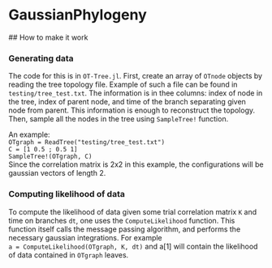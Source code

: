 # GaussianPhylogeny

## How to make it work  

### Generating data  


The code for this is in `OT-Tree.jl`. 
First, create an array of `OTnode` objects by reading the tree topology file. Example of such a file can be found in `testing/tree_test.txt`. The information is in thee columns: index of node in the tree, index of parent node, and time of the branch separating given node from parent. This information is enough to reconstruct the topology. 
Then, sample all the nodes in the tree using `SampleTree!` function. 

An example:  
`OTgraph = ReadTree("testing/tree_test.txt")`  
`C = [1 0.5 ; 0.5 1]`  
`SampleTree!(OTgraph, C)`  
Since the correlation matrix is 2x2 in this example, the configurations will be gaussian vectors of length 2. 

### Computing likelihood of data

To compute the likelihood of data given some trial correlation matrix `K` and time on branches `dt`, one uses the `ComputeLikelihood` function. This function itself calls the message passing algorithm, and performs the necessary gaussian integrations. 
For example  
`a = ComputeLikelihood(OTgraph, K, dt)`
and a\[1\] will contain the likelihood of data contained in `OTgraph` leaves. 